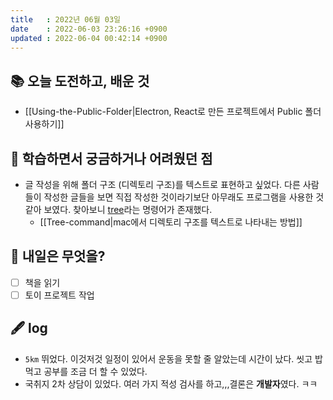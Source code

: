 ```yaml
---
title   : 2022년 06월 03일
date    : 2022-06-03 23:26:16 +0900
updated : 2022-06-04 00:42:14 +0900
---
```

## 📚 오늘 도전하고, 배운 것
- [[Using-the-Public-Folder|Electron, React로 만든 프로젝트에서 Public 폴더 사용하기]]

## 🤔 학습하면서 궁금하거나 어려웠던 점
- 글 작성을 위해 폴더 구조 (디렉토리 구조)를 텍스트로 표현하고 싶었다. 다른 사람들이 작성한 글들을 보면 직접 작성한 것이라기보단 아무래도 프로그램을 사용한 것 같아 보였다. 찾아보니 [tree](http://mama.indstate.edu/users/ice/tree/)라는 명령어가 존재했다.
	- [[Tree-command|mac에서 디렉토리 구조를 텍스트로 나타내는 방법]]

## 🌅 내일은 무엇을?
- [ ] 책을 읽기
- [ ] 토이 프로젝트 작업

## 🖋 log
- `5km` 뛰었다. 이것저것 일정이 있어서 운동을 못할 줄 알았는데 시간이 났다. 씻고 밥먹고 공부를 조금 더 할 수 있었다.
- 국취지 2차 상담이 있었다. 여러 가지 적성 검사를 하고,,,결론은 **개발자**였다. ㅋㅋ 